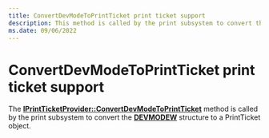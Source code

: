 ```yaml
---
title: ConvertDevModeToPrintTicket print ticket support
description: This method is called by the print subsystem to convert the DEVMODEW structure to a PrintTicket object.
ms.date: 09/06/2022
---
```


# ConvertDevModeToPrintTicket print ticket support

The [**IPrintTicketProvider::ConvertDevModeToPrintTicket**](/windows-hardware/drivers/ddi/prdrvcom/nf-prdrvcom-iprintticketprovider-convertdevmodetoprintticket) method is called by the print subsystem to convert the [**DEVMODEW**](/windows/win32/api/wingdi/ns-wingdi-devmodew) structure to a PrintTicket object.
